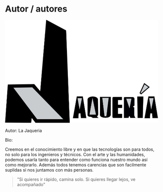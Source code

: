 # Autor / autores

![Foto de perfil](img/logo-jaqueria.jpg)

Autor: La Jaqueria

Bio:

Creemos en el conocimiento libre y en que las tecnologías son para todos, no solo para los ingenieros y técnicos. Con el arte y las humanidades, podemos usarla tanto para entender como funciona nuestro mundo así como mejorarlo. Además todos tenemos carencias que son facilmente suplidas si nos juntamos con más personas.

> "Si quieres ir rápido, camina solo. Si quieres llegar lejos, ve acompañado"

